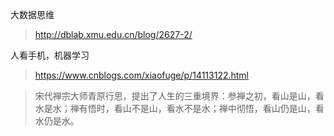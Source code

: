 

大数据思维
> http://dblab.xmu.edu.cn/blog/2627-2/


人看手机，机器学习
> https://www.cnblogs.com/xiaofuge/p/14113122.html




> 宋代禅宗大师青原行思，提出了人生的三重境界：参禅之初，看山是山，看水是水；禅有悟时，看山不是山，看水不是水；禅中彻悟，看山仍是山，看水仍是水。































